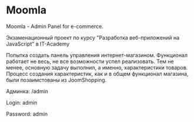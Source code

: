 # Moomla
Moomla - Admin Panel for e-commerce.

Экзаменационный проект по курсу "Разработка веб-приложений на JavaScript" в IT-Academy

Попытка создать панель управления интернет-магазином. Функционал работает не весь, не все возможности успел реализовать. Тем не менее, основную задачу выполнил, а именно, характеристики товаров. Процесс создания характеристик, как и в общем функционал магазина, были позаимстованы из JoomShopping.

Админка: /admin

Login: admin

Password: admin
